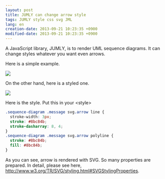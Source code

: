 ```yaml
---
layout: post
title: JUMLY can change arrow style
tags: JUMLY style css svg JML
lang: en
creation-date: 2013-09-21 10:23:35 +0900
modified-date: 2013-09-21 10:23:35 +0900
---
```

A JavaScript library, JUMLY, is to render UML sequence diagrams.
It can change styles whatever you want even arrows.

Here is a simple example.

<img style='box-shadow:none' src='https://s3-ap-northeast-1.amazonaws.com/tmtk75.github.com/2013-09-21/simple.png'>

On the other hand, here is a styled one.

<img style='box-shadow:none' src='https://s3-ap-northeast-1.amazonaws.com/tmtk75.github.com/2013-09-21/styled.png'>

Here is the style. Put this in your &lt;style&gt;

```css
.sequence-diagram .message svg.arrow line {
  stroke-width: 3px;
  stroke: #8bc84b;
  stroke-dasharray: 8, 4;
}
.sequence-diagram .message svg.arrow polyline {
  stroke: #8bc84b;
  fill: #8bc84b;
}
```

As you can see, arrow is rendered with SVG.
So many properties are prepared.
In detail, please see here, <http://www.w3.org/TR/SVG/styling.html#SVGStylingProperties>.
